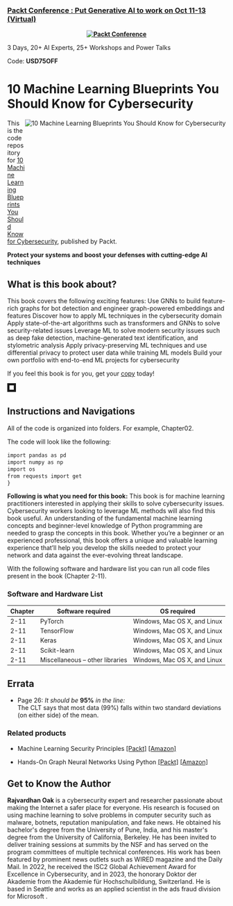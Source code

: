 
### [Packt Conference : Put Generative AI to work on Oct 11-13 (Virtual)](https://packt.link/JGIEY)

<b><p align='center'>[![Packt Conference](https://hub.packtpub.com/wp-content/uploads/2023/08/put-generative-ai-to-work-packt.png)](https://packt.link/JGIEY)</p></b> 
3 Days, 20+ AI Experts, 25+ Workshops and Power Talks 

Code: <b>USD75OFF</b>

# 10 Machine Learning Blueprints You Should Know for Cybersecurity

<a href="https://www.amazon.com/Machine-Learning-Blueprints-should-Cybersecurity/dp/1804619477?utm_source=github&utm_medium=repository&utm_campaign=9781801810135"><img src="https://m.media-amazon.com/images/I/71wywzT4VtL.jpg" alt="10 Machine Learning Blueprints You Should Know for Cybersecurity" height="256px" align="right"></a>

This is the code repository for [10 Machine Learning Blueprints You Should Know for Cybersecurity](https://www.amazon.com/Machine-Learning-Blueprints-should-Cybersecurity/dp/1804619477?utm_source=github&utm_medium=repository&utm_campaign=9781801810135), published by Packt.

**Protect your systems and boost your defenses with cutting-edge AI techniques**

## What is this book about?

This book covers the following exciting features:
Use GNNs to build feature-rich graphs for bot detection and engineer graph-powered embeddings and features
Discover how to apply ML techniques in the cybersecurity domain
Apply state-of-the-art algorithms such as transformers and GNNs to solve security-related issues
Leverage ML to solve modern security issues such as deep fake detection, machine-generated text identification, and stylometric analysis
Apply privacy-preserving ML techniques and use differential privacy to protect user data while training ML models
Build your own portfolio with end-to-end ML projects for cybersecurity

If you feel this book is for you, get your [copy](https://www.amazon.com/dp/1804619477) today!

<a href="https://www.packtpub.com/?utm_source=github&utm_medium=banner&utm_campaign=GitHubBanner"><img src="https://raw.githubusercontent.com/PacktPublishing/GitHub/master/GitHub.png" 
alt="https://www.packtpub.com/" border="5" /></a>

## Instructions and Navigations
All of the code is organized into folders. For example, Chapter02.

The code will look like the following:
```
import pandas as pd
import numpy as np
import os
from requests import get
}
```

**Following is what you need for this book:**
This book is for machine learning practitioners interested in applying their skills to solve cybersecurity issues. Cybersecurity workers looking to leverage ML methods will also find this book useful. An understanding of the fundamental machine learning concepts and beginner-level knowledge of Python programming are needed to grasp the concepts in this book. Whether you’re a beginner or an experienced professional, this book offers a unique and valuable learning experience that’ll help you develop the skills needed to protect your network and data against the ever-evolving threat landscape.

With the following software and hardware list you can run all code files present in the book (Chapter 2-11).
### Software and Hardware List
| Chapter | Software required | OS required |
| -------- | ------------------------------------ | ----------------------------------- |
| 2-11 | PyTorch | Windows, Mac OS X, and Linux  |
| 2-11 | TensorFlow | Windows, Mac OS X, and Linux  |
| 2-11 | Keras | Windows, Mac OS X, and Linux  |
| 2-11 | Scikit-learn | Windows, Mac OS X, and Linux  |
| 2-11 | Miscellaneous – other libraries | Windows, Mac OS X, and Linux  |

## Errata
* Page 26: _It should be_ **95%** _in the line:_  
  The CLT says that most data (99%) falls within two standard deviations (on either side) of the mean.

### Related products
* Machine Learning Security Principles [[Packt]](https://www.packtpub.com/product/machine-learning-security-principles/9781804618851#_ga=2.202147089.1204455024.1685979988-448240227.1685979988?utm_source=github&utm_medium=repository&utm_campaign=9781804618851) [[Amazon]](https://www.amazon.com/dp/1804618853)

* Hands-On Graph Neural Networks Using Python [[Packt]](https://www.packtpub.com/product/hands-on-graph-neural-networks-using-python/9781804617526#_ga=2.224701466.1204455024.1685979988-448240227.1685979988?utm_source=github&utm_medium=repository&utm_campaign=9781804617526) [[Amazon]](https://www.amazon.com/dp/1804617520)


## Get to Know the Author
**Rajvardhan Oak**
is a cybersecurity expert and researcher passionate about making the Internet a 
safer place for everyone. His research is focused on using machine learning to solve problems in 
computer security such as malware, botnets, reputation manipulation, and fake news. He obtained his 
bachelor's degree from the University of Pune, India, and his master's degree from the University of 
California, Berkeley. He has been invited to deliver training sessions at summits by the NSF and has 
served on the program committees of multiple technical conferences. His work has been featured by 
prominent news outlets such as WIRED magazine and the Daily Mail. In 2022, he received the ISC2 
Global Achievement Award for Excellence in Cybersecurity, and in 2023, the honorary Doktor der 
Akademie from the Akademie für Hochschulbildung, Switzerland. He is based in Seattle and works 
as an applied scientist in the ads fraud division for Microsoft .



